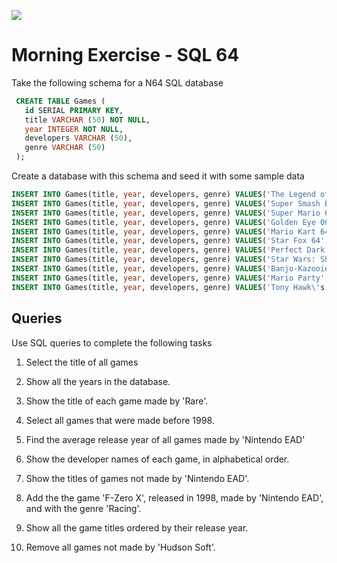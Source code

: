![](http://i.giphy.com/KMrye8vZpv6py.gif)

# Morning Exercise - SQL 64

Take the following schema for a N64 SQL database

``` SQL
 CREATE TABLE Games (
   id SERIAL PRIMARY KEY,
   title VARCHAR (50) NOT NULL,
   year INTEGER NOT NULL,
   developers VARCHAR (50),
   genre VARCHAR (50)
 );
```

Create a database with this schema and seed it with some sample data

```SQL
INSERT INTO Games(title, year, developers, genre) VALUES('The Legend of Zelda: The Ocarina of Time', 1998, 'Nintendo EAD', 'Action-Adventure');
INSERT INTO Games(title, year, developers, genre) VALUES('Super Smash Bros.', 1999, 'Hal Laboratory', 'Fighting');
INSERT INTO Games(title, year, developers, genre) VALUES('Super Mario 64', 1996, 'Nintendo EAD', 'Platformer');
INSERT INTO Games(title, year, developers, genre) VALUES('Golden Eye 007', 1997, 'Rare', 'First-Person Shooter');
INSERT INTO Games(title, year, developers, genre) VALUES('Mario Kart 64', 1996, 'Nintendo EAD', 'Racing');
INSERT INTO Games(title, year, developers, genre) VALUES('Star Fox 64', 1997, 'Nintendo EAD', 'Rail/Scrolling Shooter');
INSERT INTO Games(title, year, developers, genre) VALUES('Perfect Dark', 2000, 'Rare', 'First-Person Shooter');
INSERT INTO Games(title, year, developers, genre) VALUES('Star Wars: Shadow of the Empire', 1996, 'Lucas Arts', 'Action');
INSERT INTO Games(title, year, developers, genre) VALUES('Banjo-Kazooie', 1998, 'Rare', 'Platforming');
INSERT INTO Games(title, year, developers, genre) VALUES('Mario Party', 1998, 'Hudson Soft', 'Party Game');
INSERT INTO Games(title, year, developers, genre) VALUES('Tony Hawk\'s Pro Skater' , 1996, 'Neversoft', 'Extreme Sports');
```

## Queries

Use SQL queries to complete the following tasks

1. Select the title of all games

2. Show all the years in the database.

3. Show the title of each game made by 'Rare'.

4. Select all games that were made before 1998.

5. Find the average release year of all games made by 'Nintendo EAD'

6. Show the developer names of each game, in alphabetical order.

7. Show the titles of games not made by 'Nintendo EAD'.

8. Add the the game 'F-Zero X', released in 1998, made by 'Nintendo EAD', and with the genre 'Racing'.

9. Show all the game titles ordered by their release year.

10. Remove all games not made by 'Hudson Soft'.
